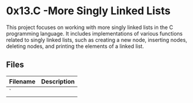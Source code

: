 # 0x13.C -More Singly Linked Lists


This project focuses on working with more singly linked lists in the C programming language. It includes implementations of various functions related to singly linked lists, such as creating a new node, inserting nodes, deleting nodes, and printing the elements of a linked list.


## Files 

| Filename | Description |
|-------------------|----------------------------------|
| `
